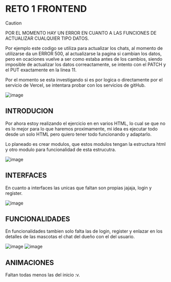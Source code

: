 # RETO 1 FRONTEND

> [!CAUTION]  
> POR EL MOMENTO HAY UN ERROR EN CUANTO A LAS FUNCIONES DE ACTUALIZAR CUALQUIER TIPO DATOS.
>
> Por ejemplo este codigo se utiliza para actualizar los chats, al momento de utilizarse da un ERROR 500, al actualizarse la pagina si cambian los datos, pero en ocaciones vuelve a ser como estaba antes de los cambios, siendo imposible de actualizar los datos correactamente, se intento con el PATCH y el PUT exactamente en la linea 11.
>
> Por el momento se esta investigando si es por logica o directamente por el servicio de Vercel, se intentara probar con los servicios de gitHub.
> 
> ![image](https://github.com/Kiofu7w7/Reto1Junior/assets/117487196/566697d3-10ee-4a0c-9b05-947b063aec28)

## INTRODUCION

Por ahora estoy realizando el ejercicio en en varios HTML, lo cual se que no es lo mejor para lo que haremos proximamente, mi idea es ejecutar todo desde un solo HTML pero quiero tener todo funcionando y adaptarlo.

Lo planeado es crear modulos, que estos modulos tengan la estructura html y otro modulo para funcionalidad de esta estrucutra.

![image](https://github.com/Kiofu7w7/Reto1Junior/assets/117487196/8e8f0064-9138-4941-b2ba-f63ed9eda376)

## INTERFACES

En cuanto a interfaces las unicas que faltan son propias jajaja, login y register.

![image](https://github.com/Kiofu7w7/Reto1Junior/assets/117487196/fcb7251c-5ac3-4377-a1df-b8bb4f18d6b2)

## FUNCIONALIDADES 

En funcionalidades tambien solo falta las de login, register y enlazar en los detalles de las mascotas el chat del dueño con el del usuario.

![image](https://github.com/Kiofu7w7/Reto1Junior/assets/117487196/6e89e0f2-5f1b-47d6-abdc-413abe60d1cd)
![image](https://github.com/Kiofu7w7/Reto1Junior/assets/117487196/def3b80b-f5b0-4597-b8a4-3fee161c21c9)

## ANIMACIONES

Faltan todas menos las del inicio :v.
